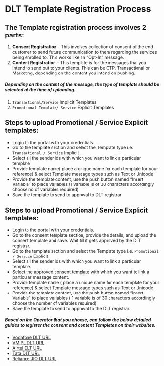 # DLT Template Registration Process 

## The Template registration process involves 2 parts: ##

1. **Consent Registration** - This involves collection of consent of the end customer to send future communication to
them regarding the services being enrolled to. This works like an “Opt-In” message.
2. **Content Registration** – This template is for the messages that you intend to send out to your clients. This can be OTP, Transactional or Marketing, depending on the content you intend on pushing.


##### Depending on the content of the message, the type of template should be selected at the time of uploading.

1. `Transactional/Service` Implicit Templates
2. `Promotional Template/ Service` Explicit Templates


## Steps to upload Promotional / Service Explicit templates:

* Login to the portal with your credentials.
* Go to the template section and select the Template type i.e. `Transactional / Service` Implicit
* Select all the sender ids with which you want to link a particular template
* Provide template name( place a unique name for each template for your reference) & select Template message types such as Text or Unicode
* Provide the template content, use the push button named “Insert Variable” to place variables (1 variable is of 30 characters accordingly choose no of variables required)
* Save the template to send to approval to DLT registrar

## Steps to upload Promotional / Service Explicit templates:

* Login to the portal with your credentials.
* Go to the consent template section, provide the details, and upload the consent template and save. Wait till it gets approved by the DLT registrar.
* Go to the template section and select the Template type i.e. `Promotional / Service` Explicit
* Select all the sender ids with which you want to link a particular template. 
* Select the approved consent template with which you want to link a particular message content.
* Provide template name ( place a unique name for each template for your reference) & select Template message types such as Text or Unicode.
* Provide the template content, use the push button named “Insert Variable” to place variables ( 1 variable is of 30 characters accordingly choose the number of variables required)
* Save the template to send to approval to the DLT registrar.

##### Based on the Operator that you choose, can follow the below detailed guides to register the consent and content Templates on their websites.
 
* [Vodafone DLT URL](https://www.vilpower.in/)
* [VMIPL DLT URL](https://smartping.live/entity/reg-as)
* [Airtel DLT URL](https://www.airtel.in/business/commercial-communication)
* [Tata DLT URL](https://telemarketer.tatateleservices.com:8082/)
* [Reliance JIO DLT URL](https://trueconnect.jio.com)
